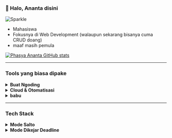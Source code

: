 ### :wave: Halo, Ananta disini

![Sparkle](./images/sparkle.webp)

- Mahasiswa
- Fokusnya di Web Development (walaupun sekarang bisanya cuma CRUD doang)
- maaf masih pemula

[![Phasya Ananta GitHub stats](https://github-readme-stats.vercel.app/api?username=rikarani&show_icons=true&hide=contribs&theme=ayu-mirage)](https://github.com/rikarani/github-readme-stats)

---

### Tools yang biasa dipake

<details>
  <summary><strong>Buat Ngoding</strong></summary>
    <img src="https://img.shields.io/badge/Visual_Studio_Code-0078D4?style=for-the-badge&logo=visual%20studio%20code&logoColor=white" />
    <img src="http://img.shields.io/badge/-PHPStorm-181717?style=for-the-badge&logo=phpstorm&logoColor=white" />
    <p>seringnya pake vscode</p>
</details>
<details>
    <summary><strong>Cloud & Otomatisasi</strong></summary>
    <img src="https://img.shields.io/badge/GitHub_Actions-2088FF?style=for-the-badge&logo=github-actions&logoColor=white" />
    <img src="https://img.shields.io/badge/Hostinger-673DE6?style=for-the-badge&logo=hostinger&logoColor=white" />
    <img src="https://img.shields.io/badge/Vercel-000000?style=for-the-badge&logo=vercel&logoColor=white" />
</details>
<details>
    <summary><strong>babu</strong></summary>
    <img src="https://img.shields.io/badge/ChatGPT-74aa9c?style=for-the-badge&logo=openai&logoColor=white" />
    <img src="https://img.shields.io/badge/github%20copilot-000000?style=for-the-badge&logo=githubcopilot&logoColor=white" />
    <p>ak bisa pake github copilot karna apply github edu (mayan 2 tahun kwkwkw)</p>
</details>

---

### Tech Stack

<details>
    <summary><strong>Mode Salto</strong></summary>
    <img src="https://skillicons.dev/icons?i=nextjs,ts" />
    <p>Mode Salto karna kalo pake NextJS masih harus nambah-nambah package</p>
</details>
<details>
    <summary><strong>Mode Dikejar Deadline</strong></summary>
    <img src="https://skillicons.dev/icons?i=laravel,alpinejs" />
    <p>Laravel + Alpine = Livewire</p>
</details>
